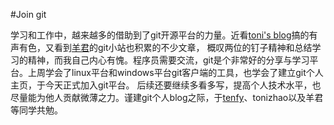 #Join git

学习和工作中，越来越多的借助到了git开源平台的力量。近看<a href="http://www.tonizhao.tk" target="tonizhao">toni's blog</a>搞的有声有色，又看到<a href="http://lefengyang.github.io" target="lefengyang">羊君</a>的git小站也积累的不少文章，
概叹两位的钉子精神和总结学习的精神，而我自己内心有愧。程序员需要交流，git是个非常好的分享与学习平台。上周学会了linux平台和windows平台git客户端的工具，也学会了建立git个人主页，于今天正式加入git平台。
后续还要继续多看多写，提高个人技术水平，也尽量能为他人贡献微薄之力。谨建git个人blog之际，于<a href="http://blog.csdn.net/tenfyguo/" target="tenfy">tenfy</a>、tonizhao以及羊君等同学共勉。
